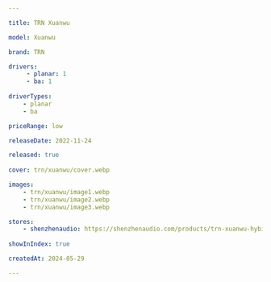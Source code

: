 ```yaml
---

title: TRN Xuanwu

model: Xuanwu

brand: TRN

drivers:
     - planar: 1
     - ba: 1
    
driverTypes: 
    - planar
    - ba

priceRange: low

releaseDate: 2022-11-24 

released: true
    
cover: trn/xuanwu/cover.webp

images:
    - trn/xuanwu/image1.webp
    - trn/xuanwu/image2.webp
    - trn/xuanwu/image3.webp

stores:
    - shenzhenaudio: https://shenzhenaudio.com/products/trn-xuanwu-hybird-planar-in-ear-monitor-earphone-10mm-square-planar-driver-headphone
    
showInIndex: true 

createdAt: 2024-05-29

---
```

